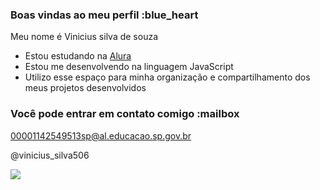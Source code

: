 ### Boas vindas ao meu perfil :blue_heart

Meu nome é Vinicius silva de souza

- Estou estudando na [Alura](https://www.alura.com.br)
- Estou me desenvolvendo na linguagem JavaScript
- Utilizo esse espaço para minha organização e compartilhamento dos meus projetos desenvolvidos

### Você pode entrar em contato comigo :mailbox

00001142549513sp@al.educacao.sp.gov.br

@vinicius_silva506

![](https://media.tenor.com/_Gv06XWM6XwAAAAM/aarcade-transformers.gif)
